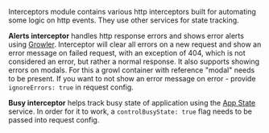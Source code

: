 Interceptors module contains various http interceptors built for automating some logic on http events. They use other services for state tracking.

<b>Alerts interceptor</b> handles http response errors and shows error alerts using <a href="#growler">Growler</a>. Interceptor will clear all errors on a new request and show an error message on failed request, with an exception of 404, which is not considered an error, but rather a normal response. It also supports showing errors on modals. For this a growl container with reference "modal" needs to be present. If you want to not show an error message on error - provide `ignoreErrors: true` in request config.

<b>Busy interceptor</b> helps track busy state of application using the <a href="#appState">App State</a> service. In order for it to work, a `controlBusyState: true` flag needs to be passed into request config.